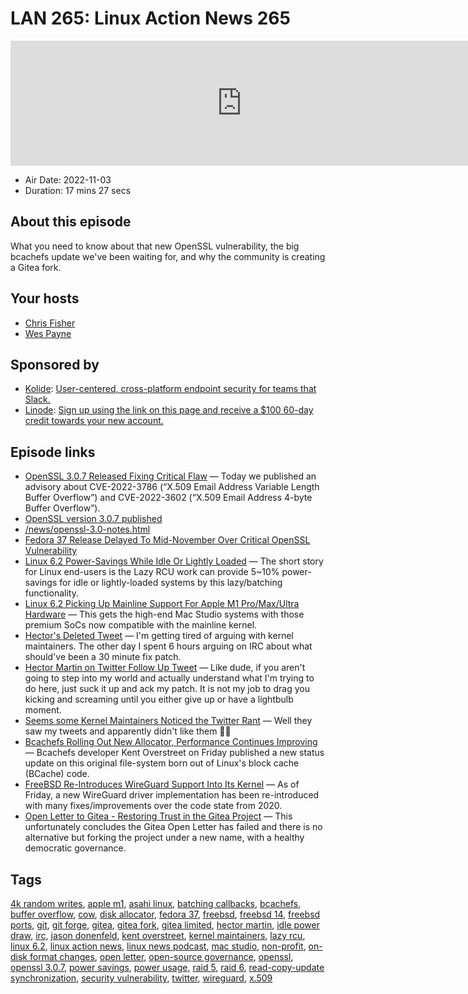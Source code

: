 # LAN 265: Linux Action News 265

<iframe src="https://player.fireside.fm/v2/DAcK9LdX+gQ0J-Qjo?theme=dark" width="740" height="200" frameborder="0" scrolling="no"></iframe>

* Air Date: 2022-11-03
* Duration: 17 mins 27 secs

## About this episode

What you need to know about that new OpenSSL vulnerability, the big bcachefs update we've been waiting for, and why the community is creating a Gitea fork.

## Your hosts
* [Chris Fisher](https://linuxactionnews.com/hosts/chris)
* [Wes Payne](https://linuxactionnews.com/hosts/wes)

## Sponsored by

  * [Kolide](https://kolide.com/lan): [User-centered, cross-platform endpoint security for teams that Slack. ](https://kolide.com/lan)
  * [Linode](http://linode.com/lan): [Sign up using the link on this page and receive a $100 60-day credit towards your new account. ](http://linode.com/lan)



## Episode links

  * [OpenSSL 3.0.7 Released Fixing Critical Flaw](https://www.openssl.org/blog/blog/2022/11/01/email-address-overflows/ "OpenSSL 3.0.7 Released Fixing Critical Flaw") — Today we published an advisory about CVE-2022-3786 (“X.509 Email Address Variable Length Buffer Overflow”) and CVE-2022-3602 (“X.509 Email Address 4-byte Buffer Overflow”).
  * [OpenSSL version 3.0.7 published](https://mta.openssl.org/pipermail/openssl-announce/2022-November/000241.html "OpenSSL version 3.0.7 published")
  * [/news/openssl-3.0-notes.html](https://www.openssl.org/news/openssl-3.0-notes.html "/news/openssl-3.0-notes.html")
  * [Fedora 37 Release Delayed To Mid-November Over Critical OpenSSL Vulnerability](https://www.phoronix.com/news/Fedora-37-November-Delay "Fedora 37 Release Delayed To Mid-November Over Critical OpenSSL Vulnerability")
  * [Linux 6.2 Power-Savings While Idle Or Lightly Loaded](https://www.phoronix.com/news/Lazy-RCU-Likely-For-Linux-6.2 "Linux 6.2 Power-Savings While Idle Or Lightly Loaded") — The short story for Linux end-users is the Lazy RCU work can provide 5~10% power-savings for idle or lightly-loaded systems by this lazy/batching functionality.
  * [Linux 6.2 Picking Up Mainline Support For Apple M1 Pro/Max/Ultra Hardware](https://www.phoronix.com/news/Linux-62-Apple-M1-Pro-Max-Ultra "Linux 6.2 Picking Up Mainline Support For Apple M1 Pro/Max/Ultra Hardware") — This gets the high-end Mac Studio systems with those premium SoCs now compatible with the mainline kernel.
  * [Hector's Deleted Tweet](http://webcache.googleusercontent.com/search?q=cache:https://twitter.com/marcan42/status/1587010094197506048 "Hector's Deleted Tweet") — I'm getting tired of arguing with kernel maintainers. The other day I spent 6 hours arguing on IRC about what should've been a 30 minute fix patch.
  * [Hector Martin on Twitter Follow Up Tweet](https://twitter.com/marcan42/status/1587011361753960448 "Hector Martin on Twitter Follow Up Tweet") — Like dude, if you aren't going to step into my world and actually understand what I'm trying to do here, just suck it up and ack my patch. It is not my job to drag you kicking and screaming until you either give up or have a lightbulb moment.
  * [Seems some Kernel Maintainers Noticed the Twitter Rant](https://twitter.com/marcan42/status/1587285684800606208 "Seems some Kernel Maintainers Noticed the Twitter Rant") — Well they saw my tweets and apparently didn't like them 🤷‍♂️ 
  * [Bcachefs Rolling Out New Allocator, Performance Continues Improving](https://www.phoronix.com/news/Bcachefs-Linux-October-2022 "Bcachefs Rolling Out New Allocator, Performance Continues Improving") — Bcachefs developer Kent Overstreet on Friday published a new status update on this original file-system born out of Linux's block cache (BCache) code.
  * [FreeBSD Re-Introduces WireGuard Support Into Its Kernel](https://www.phoronix.com/news/FreeBSD-WireGuard-Lands-2022 "FreeBSD Re-Introduces WireGuard Support Into Its Kernel") — As of Friday, a new WireGuard driver implementation has been re-introduced with many fixes/improvements over the code state from 2020.
  * [Open Letter to Gitea - Restoring Trust in the Gitea Project](https://gitea-open-letter.coding.social/ "Open Letter to Gitea - Restoring Trust in the Gitea Project") — This unfortunately concludes the Gitea Open Letter has failed and there is no alternative but forking the project under a new name, with a healthy democratic governance.



## Tags

[4k random writes](https://linuxactionnews.com/tags/4k%20random%20writes), [apple m1](https://linuxactionnews.com/tags/apple%20m1), [asahi linux](https://linuxactionnews.com/tags/asahi%20linux), [batching callbacks](https://linuxactionnews.com/tags/batching%20callbacks), [bcachefs](https://linuxactionnews.com/tags/bcachefs), [buffer overflow](https://linuxactionnews.com/tags/buffer%20overflow), [cow](https://linuxactionnews.com/tags/cow), [disk allocator](https://linuxactionnews.com/tags/disk%20allocator), [fedora 37](https://linuxactionnews.com/tags/fedora%2037), [freebsd](https://linuxactionnews.com/tags/freebsd), [freebsd 14](https://linuxactionnews.com/tags/freebsd%2014), [freebsd ports](https://linuxactionnews.com/tags/freebsd%20ports), [git](https://linuxactionnews.com/tags/git), [git forge](https://linuxactionnews.com/tags/git%20forge), [gitea](https://linuxactionnews.com/tags/gitea), [gitea fork](https://linuxactionnews.com/tags/gitea%20fork), [gitea limited](https://linuxactionnews.com/tags/gitea%20limited), [hector martin](https://linuxactionnews.com/tags/hector%20martin), [idle power draw](https://linuxactionnews.com/tags/idle%20power%20draw), [irc](https://linuxactionnews.com/tags/irc), [jason donenfeld](https://linuxactionnews.com/tags/jason%20donenfeld), [kent overstreet](https://linuxactionnews.com/tags/kent%20overstreet), [kernel maintainers](https://linuxactionnews.com/tags/kernel%20maintainers), [lazy rcu](https://linuxactionnews.com/tags/lazy%20rcu), [linux 6.2](https://linuxactionnews.com/tags/linux%206.2), [linux action news](https://linuxactionnews.com/tags/linux%20action%20news), [linux news podcast](https://linuxactionnews.com/tags/linux%20news%20podcast), [mac studio](https://linuxactionnews.com/tags/mac%20studio), [non-profit](https://linuxactionnews.com/tags/non-profit), [on-disk format changes](https://linuxactionnews.com/tags/on-disk%20format%20changes), [open letter](https://linuxactionnews.com/tags/open%20letter), [open-source governance](https://linuxactionnews.com/tags/open-source%20governance), [openssl](https://linuxactionnews.com/tags/openssl), [openssl 3.0.7](https://linuxactionnews.com/tags/openssl%203.0.7), [power savings](https://linuxactionnews.com/tags/power%20savings), [power usage](https://linuxactionnews.com/tags/power%20usage), [raid 5](https://linuxactionnews.com/tags/raid%205), [raid 6](https://linuxactionnews.com/tags/raid%206), [read-copy-update synchronization](https://linuxactionnews.com/tags/read-copy-update%20synchronization), [security vulnerability](https://linuxactionnews.com/tags/security%20vulnerability), [twitter](https://linuxactionnews.com/tags/twitter), [wireguard](https://linuxactionnews.com/tags/wireguard), [x.509](https://linuxactionnews.com/tags/x.509)